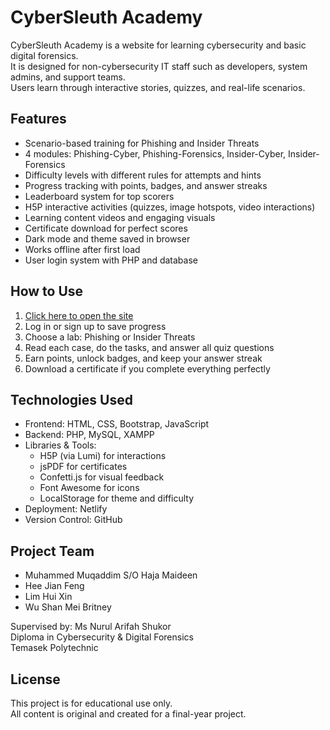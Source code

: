 # CyberSleuth Academy

CyberSleuth Academy is a website for learning cybersecurity and basic digital forensics.  
It is designed for non-cybersecurity IT staff such as developers, system admins, and support teams.  
Users learn through interactive stories, quizzes, and real-life scenarios.

## Features

- Scenario-based training for Phishing and Insider Threats  
- 4 modules: Phishing-Cyber, Phishing-Forensics, Insider-Cyber, Insider-Forensics  
- Difficulty levels with different rules for attempts and hints  
- Progress tracking with points, badges, and answer streaks  
- Leaderboard system for top scorers  
- H5P interactive activities (quizzes, image hotspots, video interactions)  
- Learning content videos and engaging visuals  
- Certificate download for perfect scores  
- Dark mode and theme saved in browser  
- Works offline after first load  
- User login system with PHP and database  

## How to Use

1. [Click here to open the site](https://your-netlify-site-link.netlify.app)  
2. Log in or sign up to save progress  
3. Choose a lab: Phishing or Insider Threats  
4. Read each case, do the tasks, and answer all quiz questions  
5. Earn points, unlock badges, and keep your answer streak  
6. Download a certificate if you complete everything perfectly  

## Technologies Used

- Frontend: HTML, CSS, Bootstrap, JavaScript  
- Backend: PHP, MySQL, XAMPP  
- Libraries & Tools:
  - H5P (via Lumi) for interactions  
  - jsPDF for certificates  
  - Confetti.js for visual feedback  
  - Font Awesome for icons  
  - LocalStorage for theme and difficulty  
- Deployment: Netlify  
- Version Control: GitHub  

## Project Team

- Muhammed Muqaddim S/O Haja Maideen  
- Hee Jian Feng  
- Lim Hui Xin  
- Wu Shan Mei Britney  

Supervised by: Ms Nurul Arifah Shukor  
Diploma in Cybersecurity & Digital Forensics  
Temasek Polytechnic  

## License

This project is for educational use only.  
All content is original and created for a final-year project.
